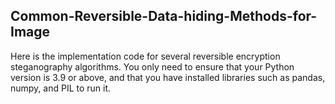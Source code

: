 ## Common-Reversible-Data-hiding-Methods-for-Image
Here is the implementation code for several reversible encryption steganography algorithms. You only need to ensure that your Python version is 3.9 or above, and that you have installed libraries such as pandas, numpy, and PIL to run it.
